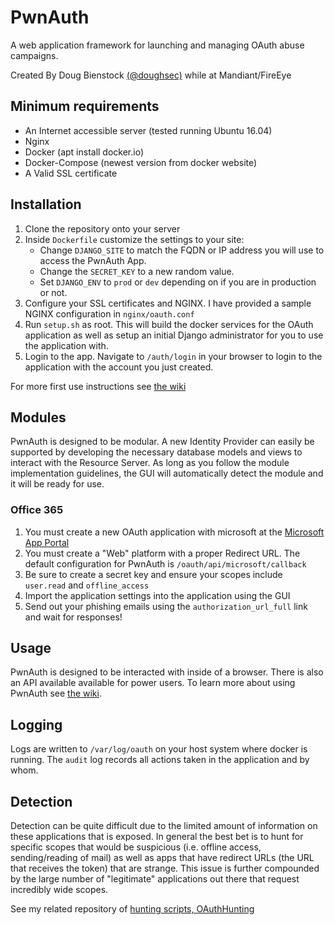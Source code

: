 # PwnAuth

A web application framework for launching and managing OAuth abuse campaigns.

Created By Doug Bienstock [(@doughsec)](https://twitter.com/doughsec) while at Mandiant/FireEye
## Minimum requirements

* An Internet accessible server (tested running Ubuntu 16.04)
* Nginx
* Docker (apt install docker.io)
* Docker-Compose (newest version from docker website)
* A Valid SSL certificate

## Installation


1. Clone the repository onto your server
2. Inside `Dockerfile` customize the settings to your site:
    * Change `DJANGO_SITE` to match the FQDN or IP address you will use to access the PwnAuth App.
    * Change the `SECRET_KEY` to a new random value.
    * Set `DJANGO_ENV` to `prod` or `dev` depending on if you are in production or not.
3. Configure your SSL certificates and NGINX. I have provided a sample NGINX configuration in `nginx/oauth.conf`
4. Run `setup.sh` as root. This will build the docker services for the OAuth application as well as setup an initial Django administrator for you to use the application with.
5. Login to the app. Navigate to `/auth/login` in your browser to login to the application with the account you just created.

For more first use instructions see [the wiki](https://github.com/fireeye/PwnAuth/wiki)
## Modules

PwnAuth is designed to be modular. A new Identity Provider can easily be supported by developing the necessary database models and views to interact with the Resource Server.
As long as you follow the module implementation guidelines, the GUI will automatically detect the module and it will be ready for use.

### Office 365

1. You must create a new OAuth application with microsoft at the [Microsoft App Portal](https://apps.dev.microsoft.com)
2. You must create a "Web" platform with a proper Redirect URL. The default configuration for PwnAuth is `/oauth/api/microsoft/callback`
3. Be sure to create a secret key and ensure your scopes include `user.read` and `offline_access`
4. Import the application settings into the application using the GUI
5. Send out your phishing emails using the `authorization_url_full` link and wait for responses!

## Usage

PwnAuth is designed to be interacted with inside of a browser. There is also an API available available for power users. To learn more about using PwnAuth see [the wiki](https://github.com/fireeye/PwnAuth/wiki).

## Logging

Logs are written to `/var/log/oauth` on your host system where docker is running. The `audit` log records all actions taken in the application and by whom.

## Detection

Detection can be quite difficult due to the limited amount of information on these applications that is exposed. In general the best bet is to hunt for specific scopes that would be suspicious (i.e. offline access, sending/reading of mail) as well as apps that have redirect URLs (the URL that receives the token) that are strange. This issue is further compounded by the large number of "legitimate" applications out there that request incredibly wide scopes.

See my related repository of [hunting scripts, OAuthHunting](https://github.com/dmb2168/OAuthHunting)
